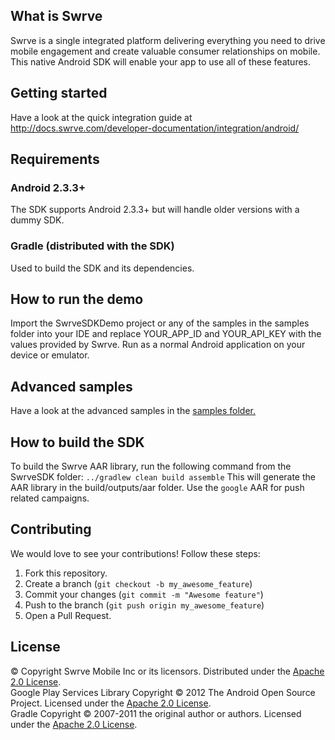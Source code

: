 What is Swrve
-------------
Swrve is a single integrated platform delivering everything you need to drive mobile engagement and create valuable consumer relationships on mobile.  
This native Android SDK will enable your app to use all of these features.

Getting started
---------------
Have a look at the quick integration guide at http://docs.swrve.com/developer-documentation/integration/android/

Requirements
------------
### Android 2.3.3+
The SDK supports Android 2.3.3+ but will handle older versions with a dummy SDK.

### Gradle (distributed with the SDK)
Used to build the SDK and its dependencies.

How to run the demo
-------------------
Import the SwrveSDKDemo project or any of the samples in the samples folder into your IDE and replace YOUR_APP_ID and YOUR_API_KEY with the values provided by Swrve. Run as a normal Android application on your device or emulator.

Advanced samples
----------------
Have a look at the advanced samples in the [samples folder.](samples/README.md)

How to build the SDK
--------------------
To build the Swrve AAR library, run the following command from the SwrveSDK folder:
`../gradlew clean build assemble`
This will generate the AAR library in the build/outputs/aar folder. Use the `google` AAR for push related campaigns.

Contributing
------------
We would love to see your contributions! Follow these steps:

1. Fork this repository.
2. Create a branch (`git checkout -b my_awesome_feature`)
3. Commit your changes (`git commit -m "Awesome feature"`)
4. Push to the branch (`git push origin my_awesome_feature`)
5. Open a Pull Request.

License
-------
© Copyright Swrve Mobile Inc or its licensors. Distributed under the [Apache 2.0 License](LICENSE).  
Google Play Services Library Copyright © 2012 The Android Open Source Project. Licensed under the [Apache 2.0 License](http://www.apache.org/licenses/LICENSE-2.0).  
Gradle Copyright © 2007-2011 the original author or authors. Licensed under the [Apache 2.0 License](http://www.apache.org/licenses/LICENSE-2.0).
